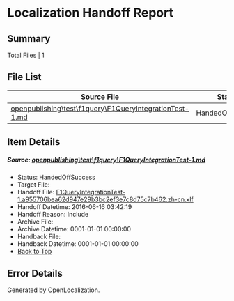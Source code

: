 # <a name='report-top'></a> Localization Handoff Report

## Summary
 Total Files | 1

## File List
 Source File | Status | Details 
 ----------- | ------ | ------- 
 [openpublishing\test\f1query\F1QueryIntegrationTest-1.md](https://github.com/Microsoft/openpublishing-test/blob/fc12abec4056f8a825cf9b24ec92c03f795023a1/openpublishing/test/f1query/F1QueryIntegrationTest-1.md) | HandedOffSuccess | [Details](#3e967ce41143b8b9b674a87ee14a98b1dec4aaf048)

## Item Details
##### <a name='3e967ce41143b8b9b674a87ee14a98b1dec4aaf048'></a> Source: [openpublishing\test\f1query\F1QueryIntegrationTest-1.md](https://github.com/Microsoft/openpublishing-test/blob/fc12abec4056f8a825cf9b24ec92c03f795023a1/openpublishing/test/f1query/F1QueryIntegrationTest-1.md)
* Status: HandedOffSuccess
* Target File: 
* Handoff File: [F1QueryIntegrationTest-1.a955706bea62d947e29b3bc2ef3e7c8d75c7b462.zh-cn.xlf](https://github.com/openpublish/openpublishing-handoff-test/blob/6e9e15f0d70a1a448f5549550b5aa5f0a04688a1/ol-handoff/openpublish/openpublishing-test.zh-cn/master/F1QueryIntegrationTest-1.a955706bea62d947e29b3bc2ef3e7c8d75c7b462.zh-cn.xlf)
* Handoff Datetime: 2016-06-16 03:42:19
* Handoff Reason: Include
* Archive File: 
* Archive Datetime: 0001-01-01 00:00:00
* Handback File: 
* Handback Datetime: 0001-01-01 00:00:00
* [Back to Top](#report-top)


## Error Details

Generated by OpenLocalization.
